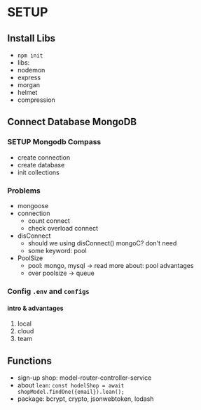 # SETUP

## Install Libs

- `npm init`
- libs:
- nodemon
- express
- morgan
- helmet
- compression

## Connect Database MongoDB

### SETUP Mongodb Compass

- create connection
- create database
- init collections

### Problems

- mongoose
- connection
  - count connect
  - check overload connect
- disConnect
  - should we using disConnect() mongoC? don't need
  - some keyword: pool
- PoolSize
  - pool: mongo, mysql → read more about: pool advantages
  - over poolsize → queue

### Config `.env` and `configs`

#### intro & advantages

1. local
2. cloud
3. team

## Functions

- sign-up shop: model-router-controller-service
- about `lean`: `const hodelShop = await shopModel.findOne({email}).lean();`
- package: bcrypt, crypto, jsonwebtoken, lodash

